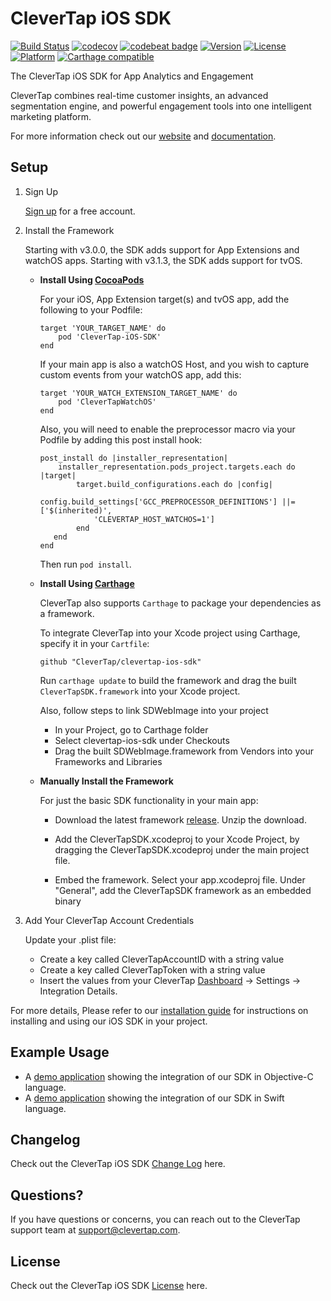 

# CleverTap iOS SDK  
[![Build Status](https://img.shields.io/bitrise/cd2033e2f9c99a71/master?label=build&token=W_KYK64LU6ogo2enbkWUOA)](https://app.bitrise.io/app/cd2033e2f9c99a71#)
[![codecov](https://codecov.io/gh/ygit/clevertap-ios-sdk/branch/master/graph/badge.svg)](https://codecov.io/gh/ygit/clevertap-ios-sdk)
[![codebeat badge](https://codebeat.co/badges/09f99423-6a7b-4ea9-b8ce-03e2fb96aae7)](https://codebeat.co/projects/github-com-ygit-clevertap-ios-sdk-master)
[![Version](https://img.shields.io/cocoapods/v/CleverTap-iOS-SDK.svg?style=flat)](http://cocoapods.org/pods/CleverTap-iOS-SDK)
[![License](https://img.shields.io/cocoapods/l/CleverTap-iOS-SDK.svg?style=flat)](http://cocoapods.org/pods/CleverTap-iOS-SDK)
[![Platform](https://img.shields.io/cocoapods/p/CleverTap-iOS-SDK.svg?style=flat)](http://cocoapods.org/pods/CleverTap-iOS-SDK)
[![Carthage compatible](https://img.shields.io/badge/Carthage-compatible-4BC51D.svg?style=flat)](https://github.com/Carthage/Carthage)

The CleverTap iOS SDK for App Analytics and Engagement

CleverTap combines real-time customer insights, an advanced segmentation engine, and powerful engagement tools into one intelligent marketing platform.

For more information check out our [website](https://clevertap.com "CleverTap") and [documentation](http://support.clevertap.com "CleverTap Technical Documentation").

## Setup #

1. Sign Up

    [Sign up](https://clevertap.com/sign-up) for a free account.  

2.  Install the Framework 

    Starting with v3.0.0, the SDK adds support for App Extensions and watchOS apps.  Starting with v3.1.3, the SDK adds support for tvOS.

    - **Install Using [CocoaPods](http://cocoapods.org)**

        For your iOS, App Extension target(s) and tvOS app, add the following to your Podfile:

        ```
        target 'YOUR_TARGET_NAME' do  
            pod 'CleverTap-iOS-SDK'  
        end     
        ```

        If your main app is also a watchOS Host, and you wish to capture custom events from your watchOS app, add this:

        ```
        target 'YOUR_WATCH_EXTENSION_TARGET_NAME' do  
            pod 'CleverTapWatchOS'  
        end
        ```

        Also, you will need to enable the preprocessor macro via your Podfile by adding this post install hook:

        ```
        post_install do |installer_representation|
            installer_representation.pods_project.targets.each do |target|
                target.build_configurations.each do |config|
                    config.build_settings['GCC_PREPROCESSOR_DEFINITIONS'] ||= ['$(inherited)', 
                    'CLEVERTAP_HOST_WATCHOS=1']
                end
           end
        end
        ```

      Then run `pod install`.
    

    - **Install Using [Carthage](https://github.com/Carthage/Carthage)** 

        CleverTap also supports `Carthage` to package your dependencies as a framework.

        To integrate CleverTap into your Xcode project using Carthage, specify it in your `Cartfile`:

        ```
        github "CleverTap/clevertap-ios-sdk"
        ```

        Run `carthage update` to build the framework and drag the built `CleverTapSDK.framework` into your Xcode project.

        Also, follow steps to link SDWebImage into your project

        * In your Project, go to Carthage folder
        * Select clevertap-ios-sdk under Checkouts
        * Drag the built SDWebImage.framework from Vendors into your Frameworks and Libraries


    - **Manually Install the Framework** 

      For just the basic SDK functionality in your main app:

        - Download the latest framework [release](https://github.com/CleverTap/clevertap-ios-sdk/releases). Unzip the download.

        - Add the CleverTapSDK.xcodeproj to your Xcode Project, by dragging the CleverTapSDK.xcodeproj under the main project file.

        - Embed the framework. Select your app.xcodeproj file. Under "General", add the CleverTapSDK framework as an embedded binary

3. Add Your CleverTap Account Credentials 

    Update your .plist file:

    * Create a key called CleverTapAccountID with a string value
    * Create a key called CleverTapToken with a string value
    * Insert the values from your CleverTap [Dashboard](https://dashboard.clevertap.com) -> Settings -> Integration Details.

For more details, Please refer to our [installation guide](https://developer.clevertap.com/docs/ios-quickstart-guide) for instructions on installing and using our iOS SDK in your project.

## Example Usage #

* A [demo application](https://github.com/CleverTap/clevertap-ios-sdk/tree/master/ObjCStarter) showing the integration of our SDK in Objective-C language.
* A [demo application](https://github.com/CleverTap/clevertap-ios-sdk/tree/master/SwiftStarter) showing the integration of our SDK in Swift language.

## Changelog #

Check out the CleverTap iOS SDK [Change Log](https://github.com/CleverTap/clevertap-ios-sdk/blob/master/CHANGELOG.md) here.

## Questions? #

 If you have questions or concerns, you can reach out to the CleverTap support team at [support@clevertap.com](mailto:support@clevertap.com).
 
 ## License #

Check out the CleverTap iOS SDK [License](https://github.com/CleverTap/clevertap-ios-sdk/blob/master/LICENSE) here.

